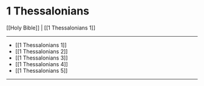 # 1 Thessalonians

[[Holy Bible]] | [[1 Thessalonians 1]]

---

- [[1 Thessalonians 1]]
- [[1 Thessalonians 2]]
- [[1 Thessalonians 3]]
- [[1 Thessalonians 4]]
- [[1 Thessalonians 5]]

---

